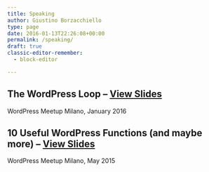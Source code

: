 ```yaml
---
title: Speaking
author: Giustino Borzacchiello
type: page
date: 2016-01-13T22:26:08+00:00
permalink: /speaking/
draft: true
classic-editor-remember:
  - block-editor

---
```

## The WordPress Loop &#8211; [View Slides][1]

WordPress Meetup Milano, January 2016

## 10 Useful WordPress Functions (and maybe more) &#8211; [View Slides][2]

WordPress Meetup Milano, May 2015

 [1]: https://speakerdeck.com/justb/the-wordpress-loop
 [2]: https://speakerdeck.com/justb/10-useful-wordpress-functions-and-maybe-more